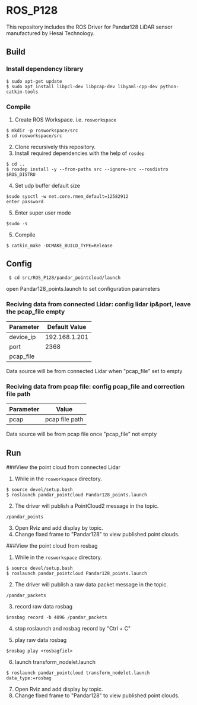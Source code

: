 # ROS_P128

This repository includes the ROS Driver for Pandar128 LiDAR sensor manufactured by Hesai Technology.


## Build

### Install dependency library

```
$ sudo apt-get update
$ sudo apt install libpcl-dev libpcap-dev libyaml-cpp-dev python-catkin-tools
```

### Compile

1. Create ROS Workspace. i.e. `rosworkspace`
```
$ mkdir -p rosworkspace/src
$ cd rosworkspace/src
```

2. Clone recursively this repository.
3. Install required dependencies with the help of `rosdep`
```
$ cd ..
$ rosdep install -y --from-paths src --ignore-src --rosdistro $ROS_DISTRO
```

4. Set udp buffer default size
```
$sudo sysctl -w net.core.rmem_default=12582912
enter password
```
5. Enter super user mode
```
$sudo -s
```

5. Compile
```
$ catkin_make -DCMAKE_BUILD_TYPE=Release
```


## Config
```
 $ cd src/ROS_P128/pandar_pointcloud/launch
```
open Pandar128_points.launch to set configuration parameters
### Reciving data from connected Lidar: config lidar ip&port, leave the pcap_file empty
|Parameter | Default Value|
|---------|---------------|
|device_ip |192.168.1.201|
|port |2368|
|pcap_file ||

Data source will be from connected Lidar when "pcap_file" set to empty

### Reciving data from pcap file: config pcap_file and correction file path
|Parameter | Value|
|---------|---------------|
|pcap |pcap file path|

Data source will be from pcap file once "pcap_file" not empty


## Run
###View the point cloud from connected Lidar
1. While in the `rosworkspace` directory.
```
$ source devel/setup.bash
$ roslaunch pandar_pointcloud Pandar128_points.launch
```
2. The driver will publish a PointCloud2 message in the topic.
```
/pandar_points
```
3. Open Rviz and add display by topic.
4. Change fixed frame to "Pandar128" to view published point clouds.

###View the point cloud from rosbag
1. While in the `rosworkspace` directory.
```
$ source devel/setup.bash
$ roslaunch pandar_pointcloud Pandar128_points.launch
```
2. The driver will publish a raw data packet message in the topic.
```
/pandar_packets
```
3. record raw data rosbag
```
$rosbag record -b 4096 /pandar_packets
```

4. stop roslaunch and rosbag record by "Ctrl + C"

4. play raw data rosbag
```
$rosbag play <rosbagfiel>
```

6. launch transform_nodelet.launch
```
$ roslaunch pandar_pointcloud transform_nodelet.launch data_type:=rosbag
```
7. Open Rviz and add display by topic.
8. Change fixed frame to "Pandar128" to view published point clouds.